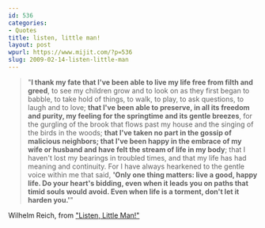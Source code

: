 ```yaml
---
id: 536
categories:
- Quotes
title: listen, little man!
layout: post
wpurl: https://www.mijit.com/?p=536
slug: 2009-02-14-listen-little-man
---
```

<blockquote>"<strong>I thank my fate that I've been able to live my life free from filth and greed</strong>, to see my children grow and to look on as they first began to babble, to take hold of things, to walk, to play, to ask questions, to laugh and to love; <strong>that I've been able to preserve, in all its freedom and purity, my feeling for the springtime and its gentle breezes</strong>, for the gurgling of the brook that flows past my house and the singing of the birds in the woods; <strong>that I've taken no part in the gossip of malicious neighbors; that I've been happy in the embrace of my wife or husband and have felt the stream of life in my body</strong>; that I haven't lost my bearings in troubled times, and that my life has had meaning and continuity. For I have always hearkened to the gentle voice within me that said, <strong>'Only one thing matters: live a good, happy life. Do your heart's bidding, even when it leads you on paths that timid souls would avoid. Even when life is a torment, don't let it harden you.'</strong>"</blockquote>
Wilhelm Reich, from <a href="https://www.listenlittleman.com/">"Listen, Little Man!"</a>
